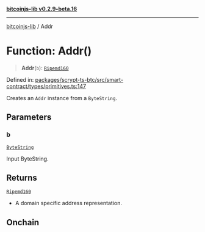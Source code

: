[**bitcoinjs-lib v0.2.9-beta.16**](../README.md)

***

[bitcoinjs-lib](../README.md) / Addr

# Function: Addr()

> **Addr**(`b`): [`Ripemd160`](../type-aliases/Ripemd160.md)

Defined in: [packages/scrypt-ts-btc/src/smart-contract/types/primitives.ts:147](https://github.com/sCrypt-Inc/scrypt-btc-mono/blob/7d2760b2d3565565fcb011792878d3764e0701be/packages/scrypt-ts-btc/src/smart-contract/types/primitives.ts#L147)

Creates an `Addr` instance from a `ByteString`.

## Parameters

### b

[`ByteString`](../type-aliases/ByteString.md)

Input ByteString.

## Returns

[`Ripemd160`](../type-aliases/Ripemd160.md)

- A domain specific address representation.

## Onchain
